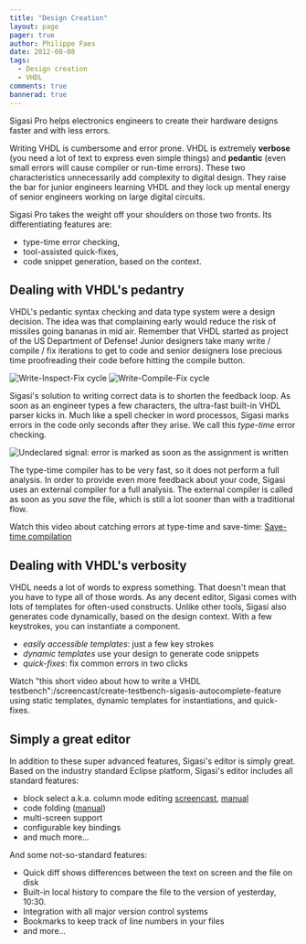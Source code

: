 ```yaml
---
title: "Design Creation"
layout: page 
pager: true
author: Philippe Faes
date: 2012-08-08
tags: 
  - Design creation
  - VHDL
comments: true
bannerad: true
---
```


Sigasi Pro helps electronics engineers to create their hardware designs faster and with less errors. 

Writing VHDL is cumbersome and error prone. VHDL is extremely **verbose** (you need a lot of text to express even simple things) and **pedantic** (even small errors will cause compiler or run-time errors). These two characteristics unnecessarily add complexity to digital design. They raise the bar for junior engineers learning VHDL and they lock up mental energy of senior engineers working on large digital circuits.

Sigasi Pro takes the weight off your shoulders on those two fronts. Its differentiating features are:

* type-time error checking,
* tool-assisted quick-fixes,
* code snippet generation, based on the context.

## Dealing with VHDL's pedantry

VHDL's pedantic syntax checking and data type system were a design decision. The idea was that complaining early would reduce the risk of missiles going bananas in mid air. Remember that VHDL started as project of the US Department of Defense! Junior designers take many write / compile / fix iterations to get to code and senior designers lose precious time proofreading their code before hitting the compile button.

![Write-Inspect-Fix cycle](/img/opinion/write-inspect-fix.png)
![Write-Compile-Fix cycle](/img/opinion/write-compile-fix.png) 

Sigasi's solution to writing correct data is to shorten the feedback loop. As soon as an engineer types a few characters, the ultra-fast built-in VHDL parser kicks in. Much like a spell checker in word processos, Sigasi marks errors in the code only seconds after they arise. We call this *type-time* error checking.

![Undeclared signal: error is marked as soon as the assignment is written](/img/opinion/undeclared_signal_0.png)

The type-time compiler has to be very fast, so it does not perform a full analysis. In order to provide even more feedback about your code, Sigasi uses an external compiler for a full analysis. The external compiler is called as soon as you *save* the file, which is still a lot sooner than with a traditional flow.

Watch this video about catching errors at type-time and save-time: [Save-time compilation](/screencasts/save_time_compilation)

## Dealing with VHDL's verbosity

VHDL needs a lot of words to express something. That doesn't mean that you have to type all of those words. As any decent editor, Sigasi comes with lots of templates for often-used constructs. Unlike other tools, Sigasi also generates code dynamically, based on the design context. With a few keystrokes, you can instantiate a component.

* *easily accessible templates*: just a few key strokes
* *dynamic templates* use your design to generate code snippets
* *quick-fixes*: fix common errors in two clicks

Watch "this short video about how to write a VHDL testbench":/screencast/create-testbench-sigasis-autocomplete-feature using static templates, dynamic templates for instantiations, and quick-fixes.

## Simply a great editor

In addition to these super advanced features, Sigasi's editor is simply great. Based on the industry standard Eclipse platform, Sigasi's editor includes all standard features:

* block select a.k.a. column mode editing [screencast](/screencasts/block_selection_mode), [manual](/manual/editor#block-selection)
* code folding ([manual](/manual/editor#code-folding))
* multi-screen support
* configurable key bindings
* and much more...

And some not-so-standard features:

* Quick diff shows differences between the text on screen and the file on disk
* Built-in local history to compare the file to the version of yesterday, 10:30.
* Integration with all major version control systems
* Bookmarks to keep track of line numbers in your files
* and more...
